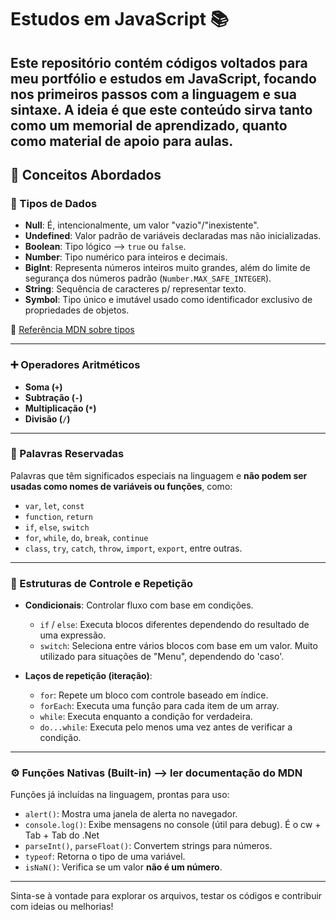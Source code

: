 # Estudos em JavaScript 📚

Este repositório contém códigos voltados para meu portfólio e estudos em **JavaScript**, focando nos primeiros passos com a linguagem e sua sintaxe. A ideia é que este conteúdo sirva tanto como um **memorial de aprendizado**, quanto como **material de apoio** para aulas.
---

## 🧠 Conceitos Abordados

### 🔢 Tipos de Dados

- **Null**: É, intencionalmente, um valor "vazio"/"inexistente".
- **Undefined**: Valor padrão de variáveis declaradas mas não inicializadas.
- **Boolean**: Tipo lógico --> `true` ou `false`.
- **Number**: Tipo numérico para inteiros e decimais.
- **BigInt**: Representa números inteiros muito grandes, além do limite de segurança dos números padrão (`Number.MAX_SAFE_INTEGER`).
- **String**: Sequência de caracteres p/ representar texto.
- **Symbol**: Tipo único e imutável usado como identificador exclusivo de propriedades de objetos.

📖 [Referência MDN sobre tipos](https://developer.mozilla.org/en-US/docs/Web/JavaScript/Guide/Grammar_and_types)

---

### ➕ Operadores Aritméticos

- **Soma (`+`)**
- **Subtração (`-`)**
- **Multiplicação (`*`)**
- **Divisão (`/`)**

---

### 🔑 Palavras Reservadas

Palavras que têm significados especiais na linguagem e **não podem ser usadas como nomes de variáveis ou funções**, como:

- `var`, `let`, `const`
- `function`, `return`
- `if`, `else`, `switch`
- `for`, `while`, `do`, `break`, `continue`
- `class`, `try`, `catch`, `throw`, `import`, `export`, entre outras.

---

### 🔁 Estruturas de Controle e Repetição

- **Condicionais**: Controlar fluxo com base em condições.
  - `if` / `else`: Executa blocos diferentes dependendo do resultado de uma expressão.
  - `switch`: Seleciona entre vários blocos com base em um valor. Muito utilizado para situações de "Menu", dependendo do 'caso'.

- **Laços de repetição (iteração)**:
  - `for`: Repete um bloco com controle baseado em índice.
  - `forEach`: Executa uma função para cada item de um array.
  - `while`: Executa enquanto a condição for verdadeira.
  - `do...while`: Executa pelo menos uma vez antes de verificar a condição.

---

### ⚙️ Funções Nativas (Built-in) --> ler documentação do MDN

Funções já incluídas na linguagem, prontas para uso:

- `alert()`: Mostra uma janela de alerta no navegador.
- `console.log()`: Exibe mensagens no console (útil para debug). É o cw + Tab + Tab do .Net
- `parseInt()`, `parseFloat()`: Convertem strings para números.
- `typeof`: Retorna o tipo de uma variável.
- `isNaN()`: Verifica se um valor **não é um número**.

---

Sinta-se à vontade para explorar os arquivos, testar os códigos e contribuir com ideias ou melhorias!
